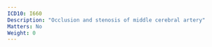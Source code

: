 ```yaml
---
ICD10: I660
Description: "Occlusion and stenosis of middle cerebral artery"
Matters: No
Weight: 0
---
```

